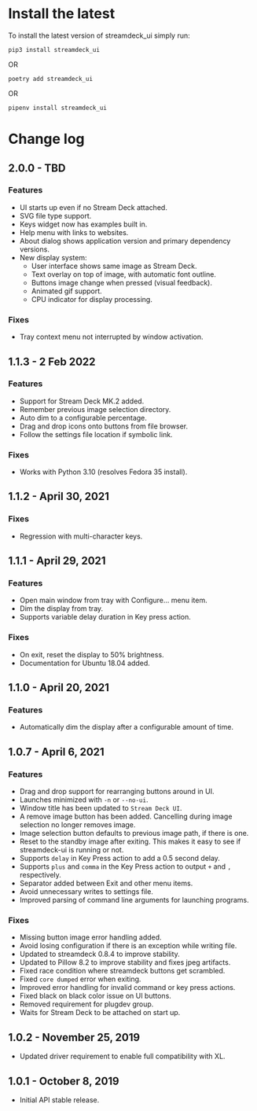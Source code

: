 Install the latest
===================

To install the latest version of streamdeck_ui simply run:

`pip3 install streamdeck_ui`

OR

`poetry add streamdeck_ui`

OR

`pipenv install streamdeck_ui`


Change log
==========
## 2.0.0 - TBD

### Features
- UI starts up even if no Stream Deck attached.
- SVG file type support.
- Keys widget now has examples built in.
- Help menu with links to websites.
- About dialog shows application version and primary dependency versions.
- New display system:
    - User interface shows same image as Stream Deck.
    - Text overlay on top of image, with automatic font outline.
    - Buttons image change when pressed (visual feedback).
    - Animated gif support.
    - CPU indicator for display processing.

### Fixes
- Tray context menu not interrupted by window activation.
## 1.1.3 - 2 Feb 2022

### Features
- Support for Stream Deck MK.2 added.
- Remember previous image selection directory.
- Auto dim to a configurable percentage.
- Drag and drop icons onto buttons from file browser.
- Follow the settings file location if symbolic link.

### Fixes
- Works with Python 3.10 (resolves Fedora 35 install).
## 1.1.2 - April 30, 2021
### Fixes
- Regression with multi-character keys.
## 1.1.1 - April 29, 2021
### Features
- Open main window from tray with Configure... menu item.
- Dim the display from tray.
- Supports variable delay duration in Key press action.
### Fixes
- On exit, reset the display to 50% brightness.
- Documentation for Ubuntu 18.04 added.

## 1.1.0 - April 20, 2021
### Features
- Automatically dim the display after a configurable amount of time.

## 1.0.7 - April 6, 2021
### Features
- Drag and drop support for rearranging buttons around in UI.
- Launches minimized with `-n` or `--no-ui`.
- Window title has been updated to `Stream Deck UI`.
- A remove image button has been added. Cancelling during image selection no longer removes image.
- Image selection button defaults to previous image path, if there is one.
- Reset to the standby image after exiting. This makes it easy to see if streamdeck-ui is running or not.
- Supports `delay` in Key Press action to add a 0.5 second delay.
- Supports `plus` and `comma` in the Key Press action to output `+` and `,` respectively.
- Separator added between Exit and other menu items.
- Avoid unnecessary writes to settings file.
- Improved parsing of command line arguments for launching programs.
### Fixes
- Missing button image error handling added.
- Avoid losing configuration if there is an exception while writing file.
- Updated to streamdeck 0.8.4 to improve stability.
- Updated to Pillow 8.2 to improve stability and fixes jpeg artifacts.
- Fixed race condition where streamdeck buttons get scrambled.
- Fixed `core dumped` error when exiting.
- Improved error handling for invalid command or key press actions.
- Fixed black on black color issue on UI buttons.
- Removed requirement for plugdev group.
- Waits for Stream Deck to be attached on start up.

## 1.0.2 - November 25, 2019
- Updated driver requirement to enable full compatibility with XL.

## 1.0.1 - October 8, 2019
- Initial API stable release.
